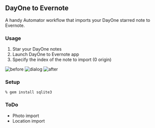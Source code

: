 DayOne to Evernote
------------------

A handy Automator workflow that imports your DayOne starred note to Evernote.

### Usage

1. Star your DayOne notes
2. Launch DayOne to Evernote app
3. Specify the index of the note to import (0 origin)

![before](https://raw.github.com/mootoh/DayOneToEvernote/master/doc/before.png)
![dialog](https://raw.github.com/mootoh/DayOneToEvernote/master/doc/dialog.png)
![after](https://raw.github.com/mootoh/DayOneToEvernote/master/doc/after.png)

### Setup

    % gem install sqlite3

### ToDo

- Photo import
- Location import
